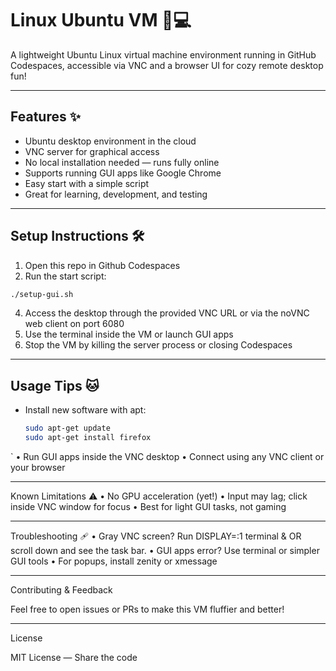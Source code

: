 # Linux Ubuntu VM 🐾💻

A lightweight Ubuntu Linux virtual machine environment running in GitHub Codespaces, accessible via VNC and a browser UI for cozy remote desktop fun!

---

## Features ✨
- Ubuntu desktop environment in the cloud  
- VNC server for graphical access  
- No local installation needed — runs fully online  
- Supports running GUI apps like Google Chrome  
- Easy start with a simple script  
- Great for learning, development, and testing  

---

## Setup Instructions 🛠️
1. Open this repo in Github Codespaces
2. Run the start script:
```bash
./setup-gui.sh
```
4. Access the desktop through the provided VNC URL or via the noVNC web client on port 6080  
5. Use the terminal inside the VM or launch GUI apps  
5. Stop the VM by killing the server process or closing Codespaces  

---

## Usage Tips 🐱
- Install new software with apt:  
  ```bash
  sudo apt-get update
  sudo apt-get install firefox
`
    •    Run GUI apps inside the VNC desktop
    •    Connect using any VNC client or your browser

---

Known Limitations ⚠️
    •    No GPU acceleration (yet!)
    •    Input may lag; click inside VNC window for focus
    •    Best for light GUI tasks, not gaming

---

Troubleshooting 🩹
    •    Gray VNC screen? Run DISPLAY=:1 terminal & OR scroll down and see the task bar.
    •    GUI apps error? Use terminal or simpler GUI tools
    •    For popups, install zenity or xmessage

---

Contributing & Feedback 

Feel free to open issues or PRs to make this VM fluffier and better!

---

License

MIT License — Share the code



